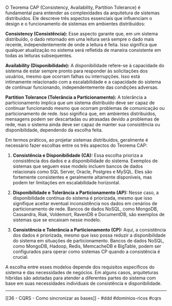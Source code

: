 O Teorema CAP (Consistency, Availability, Partition Tolerance) é fundamental para entender as complexidades da arquitetura de sistemas distribuídos. Ele descreve três aspectos essenciais que influenciam o design e o funcionamento de sistemas em ambientes distribuídos:

**Consistency (Consistência):** Esse aspecto garante que, em um sistema distribuído, o dado retornado em uma leitura será sempre o dado mais recente, independentemente de onde a leitura é feita. Isso significa que qualquer atualização no sistema será refletida de maneira consistente em todas as leituras subsequentes.

**Availability (Disponibilidade):** A disponibilidade refere-se à capacidade do sistema de estar sempre pronto para responder às solicitações dos usuários, mesmo que ocorram falhas ou interrupções. Isso está intimamente relacionado com a escalabilidade e a capacidade do sistema de continuar funcionando, independentemente das condições adversas.

**Partition Tolerance (Tolerância a Particionamento):** A tolerância a particionamento implica que um sistema distribuído deve ser capaz de continuar funcionando mesmo que ocorram problemas de comunicação ou particionamento de rede. Isso significa que, em ambientes distribuídos, mensagens podem ser descartadas ou atrasadas devido a problemas de rede, mas o sistema ainda deve ser capaz de manter sua consistência ou disponibilidade, dependendo da escolha feita.

Em termos práticos, ao projetar sistemas distribuídos, geralmente é necessário fazer escolhas entre os três aspectos do Teorema CAP:

1. **Consistência e Disponibilidade (CA):** Essa escolha prioriza a consistência dos dados e a disponibilidade do sistema. Exemplos de sistemas que seguem esse modelo incluem bancos de dados relacionais como SQL Server, Oracle, Postgres e MySQL. Eles são fortemente consistentes e geralmente altamente disponíveis, mas podem ter limitações em escalabilidade horizontal.
    
2. **Disponibilidade e Tolerância a Particionamento (AP):** Nesse caso, a disponibilidade contínua do sistema é priorizada, mesmo que isso signifique aceitar eventual inconsistência nos dados em cenários de particionamento de rede. Bancos de dados NoSQL, como MongoDB, Cassandra, Riak, Voldemort, RavenDB e DocumentDB, são exemplos de sistemas que se encaixam nesse modelo.
    
3. **Consistência e Tolerância a Particionamento (CP):** Aqui, a consistência dos dados é priorizada, mesmo que isso possa reduzir a disponibilidade do sistema em situações de particionamento. Bancos de dados NoSQL, como MongoDB, Hadoop, Redis, MemcacheDB e BigTable, podem ser configurados para operar como sistemas CP quando a consistência é crucial.
    

A escolha entre esses modelos depende dos requisitos específicos do sistema e das necessidades de negócios. Em alguns casos, arquiteturas híbridas são adotadas para atender a diferentes partes do sistema com base em suas necessidades individuais de consistência e disponibilidade.

---
[[36 - CQRS - Como sincronizar as bases]] - #ddd #domínios-ricos #cqrs 